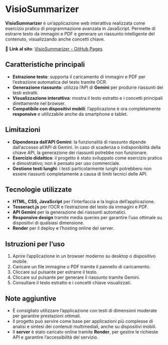  # VisioSummarizer
  


**VisioSummarizer** è un’applicazione web interattiva realizzata come esercizio pratico di programmazione avanzata in JavaScript. Permette di estrarre testo da immagini e PDF e generare un riassunto intelligente del contenuto, visualizzando anche concetti chiave.

🔗 **Link al sito**: [VisioSummarizer - GitHub Pages](https://marcof-dev.github.io/VisioSummarize/)

## Caratteristiche principali

- **Estrazione testo**: supporta il caricamento di immagini e PDF per l’estrazione automatica del testo tramite OCR.  
- **Generazione riassunto**: utilizza l’API di **Gemini** per produrre riassunti dei testi estratti.  
- **Visualizzazione interattiva**: mostra il testo estratto e i concetti principali direttamente nel browser.  
- **Compatibile con dispositivi mobili**: l’applicazione è ora completamente **responsive** e utilizzabile anche da smartphone e tablet.

## Limitazioni

- **Dipendenza dall’API Gemini**: la funzionalità di riassunto dipende dall’accesso all’API di Gemini. In caso di scadenza o indisponibilità della chiave API, la generazione dei riassunti potrebbe non funzionare.  
- **Esercizio didattico**: il progetto è stato sviluppato come esercizio pratico e dimostrativo; non è pensato per uso commerciale.  
- **Gestione testi lunghi**: i testi particolarmente lunghi potrebbero non essere riassunti completamente a causa di limiti tecnici delle API.  

## Tecnologie utilizzate

- **HTML, CSS, JavaScript** per l’interfaccia e la logica dell’applicazione.  
- **Tesseract.js** per l’OCR e l’estrazione del testo da immagini e PDF.  
- **API Gemini** per la generazione dei riassunti automatici.  
- **Responsive design** tramite media queries per garantire l’uso ottimale su dispositivi di qualsiasi dimensione.  
- **Render** per il deploy e l’hosting online del server.  

## Istruzioni per l’uso

1. Aprire l’applicazione in un browser moderno su desktop o dispositivo mobile.  
2. Caricare un file immagine o PDF tramite il pannello di caricamento.  
3. Cliccare sul pulsante per estrarre il testo.  
4. Cliccare sul pulsante per generare il riassunto tramite Gemini.  
5. Consultare il testo estratto e i concetti chiave visualizzati.

## Note aggiuntive

- È consigliato utilizzare l’applicazione con testi di dimensioni moderate per garantire prestazioni ottimali.  
- Il progetto può servire come base per applicazioni più complesse di analisi e sintesi dei contenuti multimediali, anche su dispositivi mobili.  
- Il **server** è stato caricato online tramite **Render**, per gestire le richieste API e garantire l’accessibilità del servizio.
